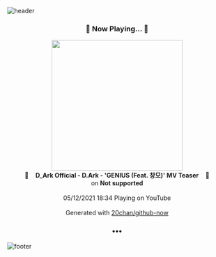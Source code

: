 ![header](https://capsule-render.vercel.app/api?type=wave&height=170&section=header&text=Hi.%20I'm%20SHIFT&fontColor=090707&fontAlignX=45&fontAlignY=65&fontSize=100)

<h3 align="center">🎵 Now Playing... 🎵</h3>
<p align="center">
  <a href="https://www.youtube.com/channel/UCCEi5ralZRJcHShhKBcRtxA">
    <img width="300" src="https://yt3.ggpht.com/cqfZbputItRPEPfOGPvLlT1MGzULemhiB_OtK0eugp7xDGgPfSgsEzOImAIHHUXn1p97Dwe8qg=s48-c-k-c0x00ffffff-no-nd-rj">
  </a>
  <br>
  🎵&nbsp&nbsp&nbsp <b>D_Ark Official - D.Ark - 'GENIUS (Feat. 창모)' MV Teaser</b> &nbsp&nbsp&nbsp🎵
  <br>
  on <b>Not supported</b>
  
  <br />
  <br />
  05/12/2021 18:34 Playing on YouTube
  <br />
  <br />
  Generated with <a href="https://github.com/20chan/github-now">20chan/github-now</a>
</p>

<h3 align="center">•••</h3>

![footer](https://capsule-render.vercel.app/api?type=wave&height=150&section=footer)
